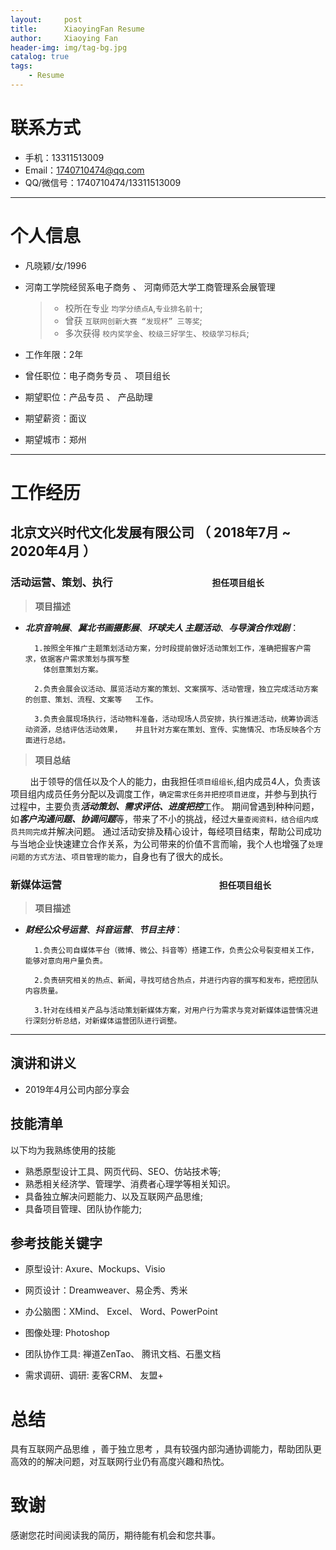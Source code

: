 ```yaml
---
layout:     post
title:      XiaoyingFan Resume
author:     Xiaoying Fan
header-img: img/tag-bg.jpg
catalog: true
tags:
    - Resume
---
```

# 联系方式
- 手机：13311513009
- Email：1740710474@qq.com
- QQ/微信号：1740710474/13311513009

---

# 个人信息

 - 凡晓颖/女/1996
 - 河南工学院经贸系电子商务 、 河南师范大学工商管理系会展管理

    > - 校所在专业 ```均学分绩点A```,```专业排名前十```;
    > - 曾获 ```互联网创新大赛 “发现杯” 三等奖```;
    > - 多次获得 ```校内奖学金```、```校级三好学生```、```校级学习标兵```;
    
 - 工作年限：2年
 - 曾任职位：电子商务专员 、 项目组长
 - 期望职位：产品专员 、 产品助理
 - 期望薪资：面议
 - 期望城市：郑州

---

# 工作经历

## 北京文兴时代文化发展有限公司 （ 2018年7月 ~ 2020年4月 ）

### ****活动运营、策划、执行**** &nbsp;&nbsp;&nbsp;&nbsp;&nbsp;&nbsp;&nbsp;&nbsp;&nbsp;&nbsp;&nbsp;&nbsp;&nbsp;&nbsp;&nbsp;&nbsp;&nbsp;&nbsp;&nbsp;&nbsp;&nbsp;&nbsp;&nbsp;&nbsp;&nbsp;&nbsp;&nbsp;&nbsp;&nbsp;&nbsp;&nbsp;&nbsp;&nbsp;&nbsp;&nbsp;&nbsp;&nbsp;&nbsp;&nbsp;&nbsp;````担任项目组长````
>**项目描述**

- ***北京音响展***、***冀北书画摄影展***、***环球夫人 主题活动***、***与导演合作戏剧***：

        1.按照全年推广主题策划活动方案，分时段提前做好活动策划工作，准确把握客户需求，依据客户需求策划与撰写整
          体创意策划方案。
        
        2.负责会展会议活动、展览活动方案的策划、文案撰写、活动管理，独立完成活动方案的创意、策划、流程、文案等   工作。
        
        3.负责会展现场执行，活动物料准备，活动现场人员安排，执行推进活动，统筹协调活动资源，总结评估活动效果，   并且针对方案在策划、宣传、实施情况、市场反映各个方面进行总结。

>**项目总结**

&nbsp;&nbsp;&nbsp;&nbsp;&nbsp;&nbsp;&nbsp;&nbsp;出于领导的信任以及个人的能力，由我担任```项目组组长```,组内成员4人，负责该项目组内成员任务分配以及调度工作，```确定需求任务并把控项目进度```，并参与到执行过程中，主要负责***活动策划、需求评估、进度把控***工作。
期间曾遇到种种问题，如***客户沟通问题、协调问题***等，带来了不小的挑战，经过```大量查阅资料，结合组内成员共同完成```并解决问题。
通过活动安排及精心设计，每经项目结束，帮助公司成功与当地企业快速建立合作关系，为公司带来的价值不言而喻，我个人也增强了```处理问题的方式方法```、```项目管理的能力```，自身也有了很大的成长。



### ****新媒体运营**** &nbsp;&nbsp;&nbsp;&nbsp;&nbsp;&nbsp;&nbsp;&nbsp;&nbsp;&nbsp;&nbsp;&nbsp;&nbsp;&nbsp;&nbsp;&nbsp;&nbsp;&nbsp;&nbsp;&nbsp;&nbsp;&nbsp;&nbsp;&nbsp;&nbsp;&nbsp;&nbsp;&nbsp;&nbsp;&nbsp;&nbsp;&nbsp;&nbsp;&nbsp;&nbsp;&nbsp;&nbsp;&nbsp;&nbsp;&nbsp;&nbsp;&nbsp;&nbsp;&nbsp;&nbsp;&nbsp;&nbsp;&nbsp;&nbsp;&nbsp;&nbsp;&nbsp;&nbsp;&nbsp;&nbsp;&nbsp;&nbsp;&nbsp;&nbsp;&nbsp;&nbsp;&nbsp;&nbsp;&nbsp;````担任项目组长````
>**项目描述**

- ***财经公众号运营***、***抖音运营***、***节目主持***：

        1.负责公司自媒体平台（微博、微公、抖音等）搭建工作，负责公众号裂变相关工作，能够对意向用户量负责。
        
        2.负责研究相关的热点、新闻，寻找可结合热点，并进行内容的撰写和发布，把控团队内容质量。
        
        3.针对在线相关产品与活动策划新媒体方案，对用户行为需求与竞对新媒体运营情况进行深刻分析总结，对新媒体运营团队进行调整。

---

## 演讲和讲义

 - 2019年4月公司内部分享会

## 技能清单
以下均为我熟练使用的技能

- 熟悉原型设计工具、网页代码、SEO、仿站技术等;
- 熟悉相关经济学、管理学、消费者心理学等相关知识。
- 具备独立解决问题能力、以及互联网产品思维;
- 具备项目管理、团队协作能力;

## 参考技能关键字

- 原型设计: Axure、Mockups、Visio

- 网页设计：Dreamweaver、易企秀、秀米

- 办公脑图：XMind、 Excel、 Word、PowerPoint

- 图像处理: Photoshop

- 团队协作工具: 禅道ZenTao、 腾讯文档、石墨文档

- 需求调研、调研: 麦客CRM、 友盟+

  

# 总结

具有互联网产品思维 ，善于独立思考 ，具有较强内部沟通协调能力，帮助团队更高效的的解决问题，对互联网行业仍有高度兴趣和热忱。



# 致谢
感谢您花时间阅读我的简历，期待能有机会和您共事。
